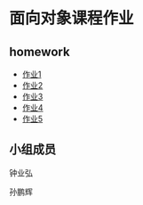 # 面向对象课程作业

## homework

- [作业1](/作业1/homework-1.pdf)
- [作业2](/作业2/图书馆管理系统.md)
- [作业3](/作业3/书店管理系统涉众分析.md)
- [作业4](/作业4/书店管理系统需求分析.md)
- [作业5](/作业5/书店管理系统系统分析.md)

## 小组成员

钟业弘

孙鹏辉
